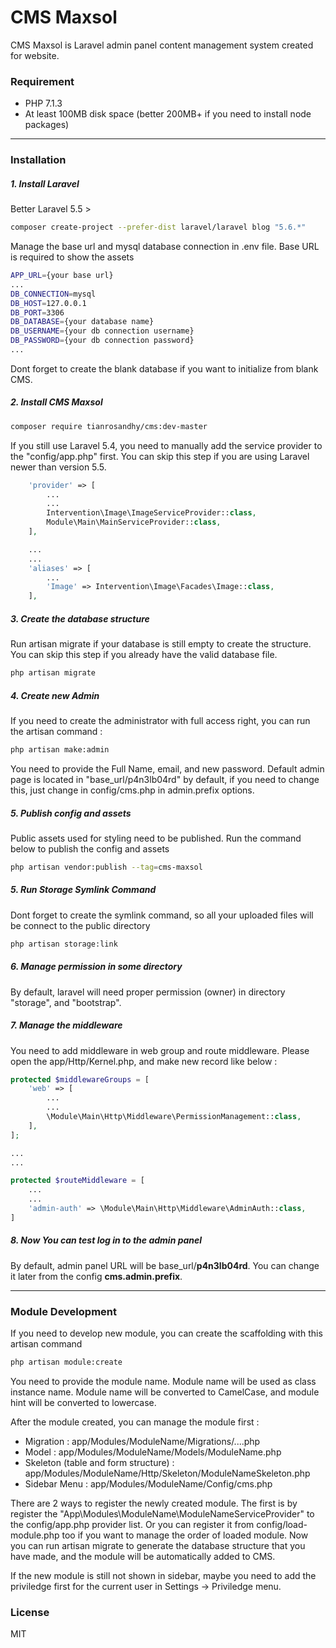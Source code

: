 # CMS Maxsol

CMS Maxsol is Laravel admin panel content management system created for website.

### Requirement
- PHP 7.1.3
- At least 100MB disk space (better 200MB+ if you need to install node packages)

----

### Installation
##### 1. Install Laravel
Better Laravel 5.5 > 
```sh
composer create-project --prefer-dist laravel/laravel blog "5.6.*"
```
Manage the base url and mysql database connection in .env file. Base URL is required to show the assets
```sh
APP_URL={your base url}
...
DB_CONNECTION=mysql
DB_HOST=127.0.0.1
DB_PORT=3306
DB_DATABASE={your database name}
DB_USERNAME={your db connection username}
DB_PASSWORD={your db connection password}
...
```
Dont forget to create the blank database if you want to initialize from blank CMS. 


##### 2. Install CMS Maxsol
```sh
composer require tianrosandhy/cms:dev-master
```

If you still use Laravel 5.4, you need to manually add the service provider to the "config/app.php" first. You can skip this step if you are using Laravel newer than version 5.5.
```php
	'provider' => [
		...
		...
		Intervention\Image\ImageServiceProvider::class,
		Module\Main\MainServiceProvider::class,
	],

	...
	...
	'aliases' => [
		...
		'Image' => Intervention\Image\Facades\Image::class,
	],
```


##### 3. Create the database structure
Run artisan migrate if your database is still empty to create the structure. You can skip this step if you already have the valid database file.
```sh
php artisan migrate
```

##### 4. Create new Admin
If you need to create the administrator with full access right, you can run the artisan command :
```sh
php artisan make:admin
```
You need to provide the Full Name, email, and new password. Default admin page is located in "base_url/p4n3lb04rd" by default, if you need to change this, just change in config/cms.php in admin.prefix options.


##### 5. Publish config and assets
Public assets used for styling need to be published. Run the command below to publish the config and assets
```sh
php artisan vendor:publish --tag=cms-maxsol
```

##### 5. Run Storage Symlink Command
Dont forget to create the symlink command, so all your uploaded files will be connect to the public directory
```sh
php artisan storage:link
```

##### 6. Manage permission in some directory
By default, laravel will need proper permission (owner) in directory "storage", and "bootstrap".


##### 7. Manage the middleware
You need to add middleware in web group and route middleware. Please open the app/Http/Kernel.php, and make new record like below : 

```php
protected $middlewareGroups = [
	'web' => [
		...
		...
		\Module\Main\Http\Middleware\PermissionManagement::class,
	],
];

...
...

protected $routeMiddleware = [
	...
	...
	'admin-auth' => \Module\Main\Http\Middleware\AdminAuth::class,
]
```

##### 8. Now You can test log in to the admin panel
By default, admin panel URL will be base_url/__p4n3lb04rd__. You can change it later from the config __cms.admin.prefix__.



---
### Module Development
If you need to develop new module, you can create the scaffolding with this artisan command 
```sh
php artisan module:create
```
You need to provide the module name. Module name will be used as class instance name. Module name will be converted to CamelCase, and module hint will be converted to lowercase. 

After the module created, you can manage the module first : 
- Migration : app/Modules/ModuleName/Migrations/....php
- Model : app/Modules/ModuleName/Models/ModuleName.php
- Skeleton (table and form structure) : app/Modules/ModuleName/Http/Skeleton/ModuleNameSkeleton.php
- Sidebar Menu : app/Modules/ModuleName/Config/cms.php

There are 2 ways to register the newly created module. The first is by register the "App\\Modules\\ModuleName\\ModuleNameServiceProvider" to the config/app.php provider list. Or you can register it from config/load-module.php too if you want to manage the order of loaded module.
Now you can run artisan migrate to generate the database structure that you have made, and the module will be automatically added to CMS.

If the new module is still not shown in sidebar, maybe you need to add the priviledge first for the current user in Settings -> Priviledge menu.


### License
MIT
